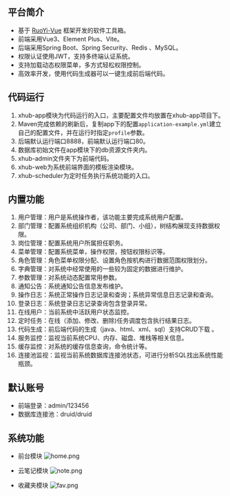 ## 平台简介

* 基于 [RuoYi-Vue](https://doc.ruoyi.vip/ruoyi-vue) 框架开发的软件工具箱。
* 前端采用Vue3、Element Plus、Vite。
* 后端采用Spring Boot、Spring Security、Redis 、MySQL。
* 权限认证使用JWT，支持多终端认证系统。
* 支持加载动态权限菜单，多方式轻松权限控制。
* 高效率开发，使用代码生成器可以一键生成前后端代码。

## 代码运行

1. xhub-app模块为代码运行的入口，主要配置文件均放置在xhub-app项目下。
2. Maven完成依赖的刷新后，复制app下的配置`application-example.yml`建立自己的配置文件，并在运行时指定`profile`参数。
3. 后端默认运行端口8888，前端默认运行端口80。
4. 数据库初始文件在app模块下的db资源文件夹内。
5. xhub-admin文件夹下为前端代码。
6. xhub-web为系统前端界面的模板渲染模块。
7. xhub-scheduler为定时任务执行系统功能的入口。

## 内置功能

1.  用户管理：用户是系统操作者，该功能主要完成系统用户配置。
2.  部门管理：配置系统组织机构（公司、部门、小组），树结构展现支持数据权限。
3.  岗位管理：配置系统用户所属担任职务。
4.  菜单管理：配置系统菜单，操作权限，按钮权限标识等。
5.  角色管理：角色菜单权限分配、设置角色按机构进行数据范围权限划分。
6.  字典管理：对系统中经常使用的一些较为固定的数据进行维护。
7.  参数管理：对系统动态配置常用参数。
8.  通知公告：系统通知公告信息发布维护。
9.  操作日志：系统正常操作日志记录和查询；系统异常信息日志记录和查询。
10.  登录日志：系统登录日志记录查询包含登录异常。
11.  在线用户：当前系统中活跃用户状态监控。
12.  定时任务：在线（添加、修改、删除)任务调度包含执行结果日志。
13.  代码生成：前后端代码的生成（java、html、xml、sql）支持CRUD下载 。
14.  服务监控：监视当前系统CPU、内存、磁盘、堆栈等相关信息。
15.  缓存监控：对系统的缓存信息查询，命令统计等。
16.  连接池监视：监视当前系统数据库连接池状态，可进行分析SQL找出系统性能瓶颈。

## 默认账号

* 前端登录：admin/123456
* 数据库连接池：druid/druid

## 系统功能
* 前台模块
![home.png](https://file.devzyh.cn/upload/2023/01/17/20230117193317A008.png "home.png")

* 云笔记模块
![note.png](https://file.devzyh.cn/upload/2023/01/17/20230117193223A006.png "note.png")

* 收藏夹模块
![fav.png](https://file.devzyh.cn/upload/2023/01/17/20230117193223A004.png "fav.png")